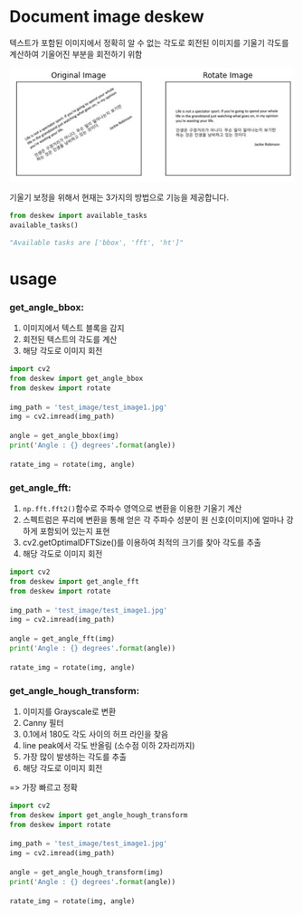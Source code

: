 # Document image deskew
텍스트가 포함된 이미지에서 정확히 알 수 없는 각도로 회전된 이미지를 기울기 각도를 계산하여 기울어진 부분을 회전하기 위함

<img src="asset/rotate.jpg" width=600px />

기울기 보정을 위해서 현재는 3가지의 방법으로 기능을 제공합니다.
```python
from deskew import available_tasks
available_tasks()
```

```python
"Available tasks are ['bbox', 'fft', 'ht']"
```

# usage

### get_angle_bbox:
1) 이미지에서 텍스트 블록을 감지
2) 회전된 텍스트의 각도를 계산
4) 해당 각도로 이미지 회전

```python
import cv2
from deskew import get_angle_bbox
from deskew import rotate

img_path = 'test_image/test_image1.jpg'
img = cv2.imread(img_path)

angle = get_angle_bbox(img)
print('Angle : {} degrees'.format(angle))

ratate_img = rotate(img, angle)
```

### get_angle_fft:
1) ```np.fft.fft2()```함수로 주파수 영역으로 변환을 이용한 기울기 계산
2) 스펙트럼은 푸리에 변환을 통해 얻은 각 주파수 성분이 원 신호(이미지)에 얼마나 강하게 포함되어 있는지 표현
3) cv2.getOptimalDFTSize()를 이용하여 최적의 크기를 찾아 각도를 추출
4) 해당 각도로 이미지 회전
```python
import cv2
from deskew import get_angle_fft
from deskew import rotate

img_path = 'test_image/test_image1.jpg'
img = cv2.imread(img_path)

angle = get_angle_fft(img)
print('Angle : {} degrees'.format(angle))

ratate_img = rotate(img, angle)
```

### get_angle_hough_transform:
1) 이미지를 Grayscale로 변환
2) Canny 필터
3) 0.1에서 180도 각도 사이의 허프 라인을 찾음
4) line peak에서 각도 반올림 (소수점 이하 2자리까지)
5) 가장 많이 발생하는 각도를 추출
6) 해당 각도로 이미지 회전

=> 가장 빠르고 정확
```python
import cv2
from deskew import get_angle_hough_transform
from deskew import rotate

img_path = 'test_image/test_image1.jpg'
img = cv2.imread(img_path)

angle = get_angle_hough_transform(img)
print('Angle : {} degrees'.format(angle))

ratate_img = rotate(img, angle)
```